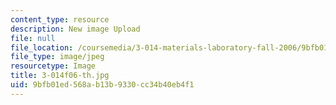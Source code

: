```yaml
---
content_type: resource
description: New image Upload
file: null
file_location: /coursemedia/3-014-materials-laboratory-fall-2006/9bfb01ed568ab13b9330cc34b40eb4f1_3-014f06-th.jpg
file_type: image/jpeg
resourcetype: Image
title: 3-014f06-th.jpg
uid: 9bfb01ed-568a-b13b-9330-cc34b40eb4f1
---
```


